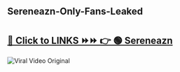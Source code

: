 
 ## Sereneazn-Only-Fans-Leaked

# <h2><a href="https://clipsfans.com/Sereneazn&ref=git">🔗 Click to LINKS ⏩⏩ 👉 🟢 Sereneazn </a></h2>

<a href="https://clipsfans.com/Sereneazn&ref=git" rel="nofollow" data-target="animated-image.originalLink"><img src="https://i.ibb.co.com/xMMVF88/686577567.gif" alt="Viral Video Original" style="max-width: 100%; display: inline-block;" data-target="animated-image.originalImage"></a>
